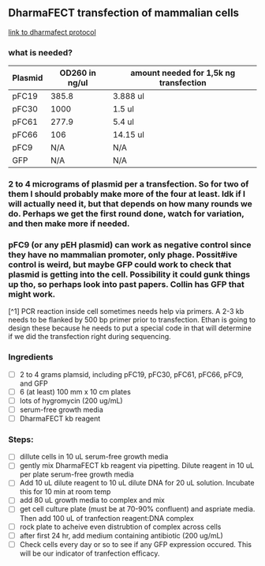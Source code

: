 ## DharmaFECT transfection of mammalian cells
[link to dharmafect protocol](https://horizondiscovery.com/-/media/Files/Horizon/resources/Protocols/dharmafect-kb-protocol.pdf)
### what is needed? 
| Plasmid | OD260 in ng/ul| amount needed for 1,5k ng transfection |
|--------|--------|-------|
| pFC19 | 385.8 | 3.888 ul | 
| pFC30 | 1000 | 1.5 ul |
| pFC61 | 277.9 | 5.4 ul |
| pFC66 | 106 | 14.15 ul |
| pFC9 | N/A | N/A | 
| GFP | N/A | N/A | 
### 2 to 4 micrograms of plasmid per a transfection. So for two of them I should probably make more of the four at least. Idk if I will actually need it, but that depends on how many rounds we do. Perhaps we get the first round done, watch for variation, and then make more if needed.
### pFC9 (or any pEH plasmid) can work as negative control since they have no mammalian promoter, only phage. Possit#ive control is weird, but maybe GFP could work to check that plasmid is getting into the cell. Possibility it could gunk things up tho, so perhaps look into past papers. Collin has GFP that might work. 
[^1] PCR reaction inside cell sometimes needs help via primers. A 2-3 kb needs to be flanked by 500 bp primer prior to transfection. Ethan is going to design these because he needs to put a special code in that will determine if we did the transfection right during sequencing. 
### Ingredients 
- [ ] 2 to 4 grams plamsid, including pFC19, pFC30, pFC61, pFC66, pFC9, and GFP 
- [ ] 6 (at least) 100 mm x 10 cm plates 
- [ ] lots of hygromycin (200 ug/mL) 
- [ ] serum-free growth media 
- [ ] DharmaFECT kb reagent 

### Steps: 
- [ ] dillute cells in 10 uL serum-free growth media
- [ ] gently mix DharmaFECT kb reagent via pipetting. Dilute reagent in 10 uL per plate serum-free growth media 
- [ ] Add 10 uL dilute reagent to 10 uL dilute DNA for 20 uL solution. Incubate this for 10 min at room temp 
- [ ] add 80 uL growth media to complex and mix 
- [ ] get cell culture plate (must be at 70-90% confluent) and aspriate media. Then add 100 uL of tranfection reagent:DNA complex 
- [ ] rock plate to acheive even distrubtion of complex across cells 
- [ ] after first 24 hr, add medium containing antibiotic (200 ug/mL) 
- [ ] Check cells every day or so to see if any GFP expression occured. This will be our indicator of tranfection efficacy. 
